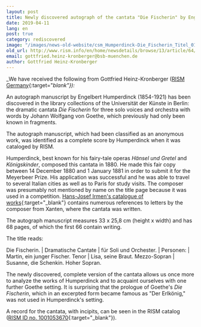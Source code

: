 ```yaml
---
layout: post
title: Newly discovered autograph of the cantata "Die Fischerin" by Engelbert Humperdinck
date: 2019-04-11
lang: en
post: true
category: rediscovered
image: "/images/news-old-website/csm_Humperdinck-Die_Fischerin_Titel_01_256f957a75.jpg"
old_url: http://www.rism.info/en/home/newsdetails/browse/13/article/64/newly-discovered-autograph-of-the-cantata-die-fischerin-by-engelbert-humperdinck.html
email: gottfried.heinz-kronberger@bsb-muenchen.de
author: Gottfried Heinz-Kronberger
---
```


_We have received the following from Gottfried Heinz-Kronberger ([RISM Germany](http://de.rism.info/de/home.html){:target="_blank"}):_

An autograph manuscript by Engelbert Humperdinck (1854-1921) has been discovered in the library collections of the Universität der Künste in Berlin: the dramatic cantata _Die Fischerin_ for three solo voices and orchestra with words by Johann Wolfgang von Goethe, which previously had only been known in fragments.

The autograph manuscript, which had been classified as an anonymous work, was identified as a complete score by Humperdinck when it was cataloged by RISM.

Humperdinck, best known for his fairy-tale operas _Hänsel und Gretel_ and _Königskinder_, composed this cantata in 1880. He made this fair copy between 14 December 1880 and 1 January 1881 in order to submit it for the Meyerbeer Prize. His application was successful and he was able to travel to several Italian cities as well as to Paris for study visits. The composer was presumably not mentioned by name on the title page because it was used in a competition. [Hans-Josef Irmen's catalogue of works](https://opac.rism.info/search?id=lit30027449&View=rism){:target="_blank"} contains numerous references to letters by the composer from Xanten, where the cantata was written.

The autograph manuscript measures 33 x 25,8 cm (height x width) and has 68 pages, of which the first 66 contain writing.

The title reads:

Die Fischerin. | Dramatische Cantate | für Soli und Orchester. | Personen: | Martin, ein junger Fischer. Tenor | Lisa, seine Braut. Mezzo-Sopran | Susanne, die Schenkin. Hoher Sopran.

The newly discovered, complete version of the cantata allows us once more to analyze the works of Humperdinck and to acquaint ourselves with one further Goethe setting. It is surprising that the prologue of Goethe's _Die Fischerin_, which in an excerpted form became famous as "Der Erlkönig," was not used in Humperdinck's setting.

A record for the cantata, with incipits, can be seen in the RISM catalog ([RISM ID no. 1001053670](https://opac.rism.info/search?id=1001053670&View=rism&Language=en){:target="_blank"}).